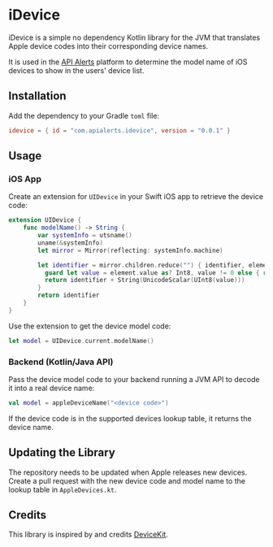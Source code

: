 # iDevice

iDevice is a simple no dependency Kotlin library for the JVM that translates Apple device codes into their corresponding device names. 

It is used in the [API Alerts](https://apialerts.com) platform to determine the model name of iOS devices to show in the users' device list.

## Installation

Add the dependency to your Gradle `toml` file:

```toml
idevice = { id = "com.apialerts.idevice", version = "0.0.1" }
```

## Usage

### iOS App

Create an extension for `UIDevice` in your Swift iOS app to retrieve the device code:

```swift
extension UIDevice {
    func modelName() -> String {
        var systemInfo = utsname()
        uname(&systemInfo)
        let mirror = Mirror(reflecting: systemInfo.machine)

        let identifier = mirror.children.reduce("") { identifier, element in
          guard let value = element.value as? Int8, value != 0 else { return identifier }
          return identifier + String(UnicodeScalar(UInt8(value)))
        }
        return identifier
    }
}
```

Use the extension to get the device model code:

```swift
let model = UIDevice.current.modelName()
```

### Backend (Kotlin/Java API)

Pass the device model code to your backend running a JVM API to decode it into a real device name:

```kotlin
val model = appleDeviceName("<device code>")
```

If the device code is in the supported devices lookup table, it returns the device name.

## Updating the Library

The repository needs to be updated when Apple releases new devices. Create a pull request with the new device code and model name to the lookup table in `AppleDevices.kt`.

## Credits

This library is inspired by and credits [DeviceKit](https://github.com/devicekit/DeviceKit).